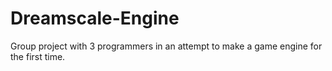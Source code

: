 # Dreamscale-Engine
Group project with 3 programmers in an attempt to make a game engine for the first time.
